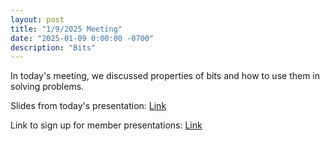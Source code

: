 ```yaml
---
layout: post
title: "1/9/2025 Meeting"
date: "2025-01-09 0:00:00 -0700"
description: "Bits"
---
```


In today's meeting, we discussed properties of bits and how to use them in solving problems.

Slides from today's presentation: [Link](https://docs.google.com/presentation/d/1VTdv2YSSlvYWxyRf7Ns3JgznmoDSuT1XBv2Z3gCpcaA/edit?usp=sharing)

Link to sign up for member presentations: [Link](https://tinyurl.com/CSPresentation25)

